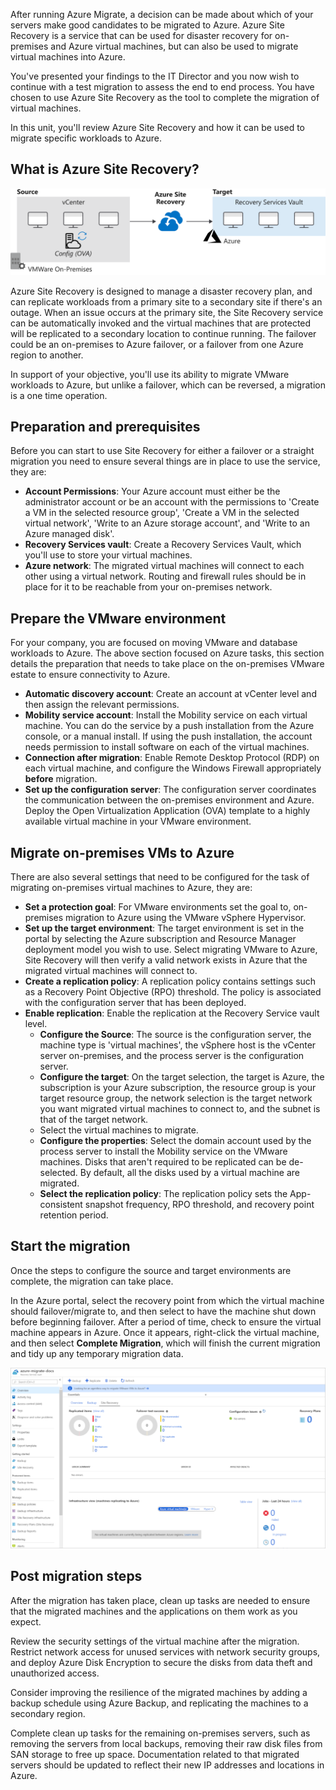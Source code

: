 After running Azure Migrate, a decision can be made about which of your servers make good candidates to be migrated to Azure. Azure Site Recovery is a service that can be used for disaster recovery for on-premises and Azure virtual machines, but can also be used to migrate virtual machines into Azure.

You've presented your findings to the IT Director and you now wish to continue with a test migration to assess the end to end process. You have chosen to use Azure Site Recovery as the tool to complete the migration of virtual machines.

In this unit, you'll review Azure Site Recovery and how it can be used to migrate specific workloads to Azure.

## What is Azure Site Recovery?

![The flow of migration from on-premises vCenter VMWare virtual machines to Azure with Azure Site Recovery](../media/4-vm-migration.svg)

Azure Site Recovery is designed to manage a disaster recovery plan, and can replicate workloads from a primary site to a secondary site if there's an outage. When an issue occurs at the primary site, the Site Recovery service can be automatically invoked and the virtual machines that are protected will be replicated to a secondary location to continue running. The failover could be an on-premises to Azure failover, or a failover from one Azure region to another.

In support of your objective, you'll use its ability to migrate VMware workloads to Azure, but unlike a failover, which can be reversed, a migration is a one time operation.

## Preparation and prerequisites

Before you can start to use Site Recovery for either a failover or a straight migration you need to ensure several things are in place to use the service, they are:

- **Account Permissions**: Your Azure account must either be the administrator account or be an account with the permissions to 'Create a VM in the selected resource group', 'Create a VM in the selected virtual network', 'Write to an Azure storage account', and 'Write to an Azure managed disk'.
- **Recovery Services vault**: Create a Recovery Services Vault, which you'll use to store your virtual machines.
- **Azure network**: The migrated virtual machines will connect to each other using a virtual network. Routing and firewall rules should be in place for it to be reachable from your on-premises network.

## Prepare the VMware environment

For your company, you are focused on moving VMware and database workloads to Azure. The above section focused on Azure tasks, this section details the preparation that needs to take place on the on-premises VMware estate to ensure connectivity to Azure.

- **Automatic discovery account**: Create an account at vCenter level and then assign the relevant permissions.
- **Mobility service account**: Install the Mobility service on each virtual machine. You can do the service by a push installation from the Azure console, or a manual install. If using the push installation, the account needs permission to install software on each of the virtual machines.
- **Connection after migration**: Enable Remote Desktop Protocol (RDP) on each virtual machine, and configure the Windows Firewall appropriately **before** migration.
- **Set up the configuration server**: The configuration server coordinates the communication between the on-premises environment and Azure. Deploy the Open Virtualization Application (OVA) template to a highly available virtual machine in your VMware environment.

## Migrate on-premises VMs to Azure

There are also several settings that need to be configured for the task of migrating on-premises virtual machines to Azure, they are:

- **Set a protection goal**: For VMware environments set the goal to, on-premises migration to Azure using the VMware vSphere Hypervisor.
- **Set up the target environment**: The target environment is set in the portal by selecting the Azure subscription and Resource Manager deployment model you wish to use. Select migrating VMware to Azure, Site Recovery will then verify a valid network exists in Azure that the migrated virtual machines will connect to.
- **Create a replication policy**: A replication policy contains settings such as a Recovery Point Objective (RPO) threshold. The policy is associated with the configuration server that has been deployed.
- **Enable replication**: Enable the replication at the Recovery Service vault level.
  - **Configure the Source**: The source is the configuration server, the machine type is 'virtual machines', the vSphere host is the vCenter server on-premises, and the process server is the configuration server.
  - **Configure the target**: On the target selection, the target is Azure, the subscription is your Azure subscription, the resource group is your target resource group, the network selection is the target network you want migrated virtual machines to connect to, and the subnet is that of the target network.
  - Select the virtual machines to migrate.
  - **Configure the properties**: Select the domain account used by the process server to install the Mobility service on the VMware machines. Disks that aren't required to be replicated can be de-selected. By default, all the disks used by a virtual machine are migrated.
  - **Select the replication policy**: The replication policy sets the App-consistent snapshot frequency, RPO threshold, and recovery point retention period.

## Start the migration

Once the steps to configure the source and target environments are complete, the migration can take place.

In the Azure portal, select the recovery point from which the virtual machine should failover/migrate to, and then select to have the machine shut down before beginning failover. After a period of time, check to ensure the virtual machine appears in Azure. Once it appears, right-click the virtual machine, and then select **Complete Migration**, which will finish the current migration and tidy up any temporary migration data.

![Screenshot of the Azure Site Recovery dashboard](../media/4-azure-site-recovery-dashboard.png)

## Post migration steps

After the migration has taken place, clean up tasks are needed to ensure that the migrated machines and the applications on them work as you expect.

Review the security settings of the virtual machine after the migration. Restrict network access for unused services with network security groups, and deploy Azure Disk Encryption to secure the disks from data theft and unauthorized access.

Consider improving the resilience of the migrated machines by adding a backup schedule using Azure Backup, and replicating the machines to a secondary region.

Complete clean up tasks for the remaining on-premises servers, such as removing the servers from local backups, removing their raw disk files from SAN storage to free up space. Documentation related to that migrated servers should be updated to reflect their new IP addresses and locations in Azure.
